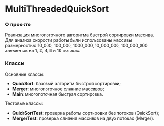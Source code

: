 # MultiThreadedQuickSort
### О проекте
Реализация многопоточного алгоритма быстрой сортировки массива.
Для анализа скорости работы были использованы массивы размерностью 10_000, 100_000, 1000_000, 10_000_000, 100_000_000 элементов на 1, 2, 4, 8 и 16 потоках.
### Классы
Основные классы:
- **QuickSort**: базовый алгоритм быстрой сортировки;
- **Merger**: многопоточное слияние массивов;
- **Main**: многопоточная быстрая сортировка.  

Тестовые классы:
- **QuickSortTest**: проверка работы сортировки без потоков (QuickSort);
- **MergerTest**: проверка слияния массивов на двух потоках (Merger).
